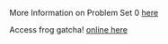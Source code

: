 More Information on Problem Set 0 [here](https://cs50.harvard.edu/x/2022/psets/0/)

Access frog gatcha! [online here](https://scratch.mit.edu/projects/730591529)
